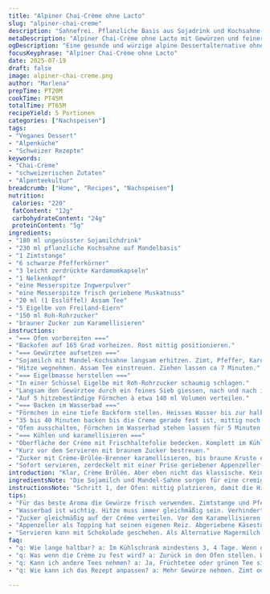 ```yaml
---
title: "Alpiner Chai-Crème ohne Lacto"
slug: "alpiner-chai-creme"
description: "Sahnefrei. Pflanzliche Basis aus Sojadrink und Kochsahne-Alternative. Aromatisiert mit Zimt, schwarzem Pfeffer, Kardamom, Nelke, Ingwer und Muskat. Abgerundet mit English Breakfast Tee. Zucker karamellisiert fürs klassische Crème Brûlée Topping. Niedrig temperiert im Wasserbad gebacken. 4 bis 5 Portionen. Vegetarisch, gluten- und nussfrei. Schweizer Pilgertradition trifft auf alpine Kochkunst, ohne Milchprodukte, aber voller Gewürzkraft und Süsse."
metaDescription: "Alpiner Chai-Crème ohne Lacto mit Gewürzen und feiner Appenzeller-Note für Genießer der Schweizer Alpenküche"
ogDescription: "Eine gesunde und würzige alpine Dessertalternative ohne Milchprodukte, perfekt für jede Gelegenheit"
focusKeyphrase: "Alpiner Chai-Crème ohne Lacto"
date: 2025-07-19
draft: false
image: alpiner-chai-creme.png
author: "Marlena"
prepTime: PT20M
cookTime: PT45M
totalTime: PT65M
recipeYield: 5 Portionen
categories: ["Nachspeisen"]
tags:
- "Veganes Dessert"
- "Alpenküche"
- "Schweizer Rezepte"
keywords:
- "Chai-Crème"
- "schweizerischen Zutaten"
- "Alpenteekultur"
breadcrumb: ["Home", "Recipes", "Nachspeisen"]
nutrition: 
 calories: "220"
 fatContent: "12g"
 carbohydrateContent: "24g"
 proteinContent: "5g"
ingredients:
- "180 ml ungesüsster Sojamilchdrink"
- "230 ml pflanzliche Kochsahne auf Mandelbasis"
- "1 Zimtstange"
- "6 schwarze Pfefferkörner"
- "3 leicht zerdrückte Kardamomkapseln"
- "1 Nelkenkopf"
- "eine Messerspitze Ingwerpulver"
- "eine Messerspitze frisch geriebene Muskatnuss"
- "20 ml (1 Esslöffel) Assam Tee"
- "5 Eigelbe von Freiland-Eiern"
- "150 ml Roh-Rohrzucker"
- "brauner Zucker zum Karamellisieren"
instructions:
- "=== Ofen vorbereiten ==="
- "Backofen auf 165 Grad vorheizen. Rost mittig positionieren."
- "=== Gewürztee aufsetzen ==="
- "Sojamilch mit Mandel-Kochsahne langsam erhitzen. Zimt, Pfeffer, Kardamom, Nelke, Ingwer und Muskat beigeben. Kurz aufwallen lassen, ohne zu kochen."
- "Hitze wegnehmen. Assam Tee einstreuen. Ziehen lassen ca 7 Minuten."
- "=== Eigelbmasse herstellen ==="
- "In einer Schüssel Eigelbe mit Roh-Rohrzucker schaumig schlagen."
- "Langsam den Gewürztee durch ein feines Sieb giessen, nach und nach in die Eigelbmasse rühren. Passt auf, nicht zu heiss sonst gerinnt das Ei."
- "Auf 5 hitzebeständige Förmchen à etwa 140 ml Volumen verteilen."
- "=== Backen im Wasserbad ==="
- "Förmchen in eine tiefe Backform stellen. Heisses Wasser bis zur halben Höhe der Förmchen giessen. Nur zart simmern lassen, nicht sprudelnd."
- "35 bis 40 Minuten backen bis die Creme gerade fest ist, mittig noch leicht wabbelig."
- "Ofen ausschalten, Förmchen im Wasserbad stehen lassen für 5 Minuten."
- "=== Kühlen und karamellisieren ==="
- "Oberfläche der Créme mit Frischhaltefolie bedecken. Komplett im Kühlschrank 3 bis 4 Stunden kalt stellen."
- "Kurz vor dem Servieren mit braunem Zucker bestreuen."
- "Zucker mit Crème-Brûlée-Brenner karamellisieren, bis braune Kruste entsteht."
- "Sofort servieren, zerdeckelt mit einer Prise geriebener Appenzeller-Käseflocken als überraschender Kontrapunkt zum süssen Finish."
introduction: "Klar, Crème Brûlée. Aber eben nicht das klassische. Kein Milchprodukt, lactosefrei. Das Alpendorf lebt von Kuh, Käse und Butter, doch manchmal eben auch anders. Die Basis, Soya und Mandel-Sahne, sanft gewürzt wie eine herzhafte Alpkräutersuppe. Chai-Gewürze, ein Hauch von Zimt und Kardamom, erinnert an den Berghang im Herbst, wenn der Nebel zieht und der Duft von Gewürzen durch die Alphütten zieht. Ausserdem, statt nur „Zucker drauf, fertig“, kommt noch das knusprige Karamell mit dunklem Zucker. Appenzeller-Pulver obendrauf? Ungewöhnlich, aber passt irgendwie. Textur weich, Aroma lieblicher, rustikaler. Im Wasserbad gebacken, wie bei der legendären Fonduetechnik – langsam, schonend, präzise. Perfekt für den Dessert nach der Alpkäse-Täfer oder als Abschluss einer Oktoberwanderung. Die Mischung von Wärme, Süsse, Würze spielt mit dem rauen Bergwind im Sommer. Eben ein Geschmack Swissness, aber neu interpretiert."
ingredientsNote: "Die Sojamilch und Mandel-Sahne sorgen für eine cremige Konsistenz ohne Tierisches. Zutaten aus eigener Milch oder Käse zieht das Gericht Richtung Appenzeller Alpen – der ist hier nur als Topping gesetzt, ganz fein gerieben, gibt eine überraschende salzige Note. Roher Rohrzucker nimmt den bisschen Herbgeschmack der Gewürze auf. Den Assam Tee habe ich ersetzt für eine vollere Basis, typisch Alpenteekultur, nicht Engländer. Die Gewürze vorzugsweise frisch, der Kardamom leicht gedrückt, um die ätherischen Öle optimal freizusetzen. Das Ganze dann rebellisch zum klassischen Crème Brûlée mit Milch. Ein richtiges Wintergemach-Aroma im Sommer. Für die Zubereitung braucht es unbedingt hitzebeständige Förmchen, knapp unter Sedrun-Temperatur, keine sprudelnde Hitze sonst sieht man Eiklümpchen. Wichtig sind auch die 5 Eigelbe, mehr Eier geben mehr Bindung, aber diese Menge hält es luftig und zart."
instructionsNote: "Schritt 1, der Ofen: mittig platzieren, damit die Hitze rundherum gleichmässig wirkt, wie beim Raclette. Die Gewürze kommen gleich in die Milch-Mandel-Mischung, nicht später, damit sich die Aromen richtig verbinden, besser als einfach nur Pulver reinwerfen. Ziehen lassen am besten abgedeckt, aber nicht zu lange, sonst wird der Geschmack zu dominant. Beim Ei Vorsicht, warmes Milch-Gewürzgemisch langsam einrühren, sonst gerinnt es. Danach abseihen – kein Fremdkörper rein. Wasserbad, typisch alpine Technik fürs sanfte Garen, nicht zu heiss, eher simmernd. Backzeit variiert, je nach Backofen, lieber ein bisschen weniger backen und danach auskühlen lassen. Stört wenn zu hart. Zucker vor dem Karamellisieren sehr gleichmässig verteilen. Die Crème soll flüssig und knusprig zugleich sein. Das Finale mit der Flamme, handy oder Gasbrenner, schnell karamellisieren, nicht verbrennen. Tipp aus der Alphütte, Appenzeller fein drüber raspeln leicht erwärmen, für Kontrast. Serviert wird die Chai-Crème lauwarm oder kalt, ideal nach einem langen Bergtag auf der Alp."
tips:
- "Für das beste Aroma die Gewürze frisch verwenden. Zimtstange und Pfeffer sollten in den Sojadrink rein. Zimt öffnen die Aromen. Kardamom zerdrücken. So setzen die Öle frei. Ingwer frisch ist intensiv. Zu wenig bringt keinen Effekt."
- "Wasserbad ist wichtig. Hitze muss immer gleichmäßig sein. Verhindert ein Überkochen. Auch bei der Crème. 35 Minuten vielleicht nicht genug, daher beobachten. Wackeln mitten ist gut. Nachher noch fünf Minuten im Bad stehen lassen. Kühlsystem muss kontrolliert sein."
- "Zucker gleichmäßig auf der Créme verteilen. Vor dem Karamellisieren. Das ist entscheidend. Zu dünn wird nichts knusprig. Praktisch wäre ein Bunsenbrenner. Brenner ist praktisch für die richtige Temperatur. Ins Büro bringt man Bang. Perfekt für die Gäste brauchen sie."
- "Appenzeller als Topping hat seinen eigenen Reiz. Abgeriebene Käsestücke geben die salzige Note dazu. Experimentierfreudig sein. Obendrauf eher kernig, schmeckt gut nach fast allem. Idee nimmst du mit nach Hause, zum gemeinsamen Käse-Genuss."
- "Servieren kann mit Schokolade geschehen. Als Alternative Magermilch in kleinen Teilen verwenden. Besser Topping, braucht aber Übung. Mal etwas anderes, einfach und kühl. Verletze die Tradition nicht, aber einen Schwung Spiel. Appenzeller oder Edamer vielleicht auch gut."
faq:
- "q: Wie lange haltbar? a: Im Kühlschrank mindestens 3, 4 Tage. Wenn du steril mit machst, könnte länger sein. Sorgen dass nicht zu warm steht. Achte auf Geruch und Konsistenz. nicht spoilern lassen."
- "q: Was wenn die Crème zu fest wird? a: Zurück in den Ofen stellen. Wärme erneut langsam zuführen. Beobachten lohnt sich. Zu lange ist es fest. Besser beim ersten Mal weniger Zeit nutzen. Zäh kann nicht gut sein."
- "q: Kann ich andere Tees nehmen? a: Ja, Früchtetee oder grünen Tee sind möglich. Verwende deinen Lieblingstee. Das Geben von neuen Kreationen das Aroma verändern. Experimentiere aber vorsichtig, dann testen."
- "q: Wie kann ich das Rezept anpassen? a: Mehr Gewürze nehmen. Zimt oder Kardamom gehen gerne stärker. Für eine süßere Version mehr Zucker. Aber auch weniger ist möglich. Alter Schwede, schau genau hin."

---
```

